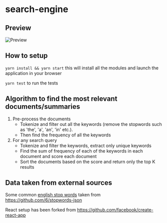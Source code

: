 # search-engine

## Preview

![Preview](./preview.gif)

## How to setup

`yarn install && yarn start` this will install all the modules and launch the application in your browser

`yarn test` to run the tests

## Algorithm to find the most relevant documents/summaries

1. Pre-process the documents
    * Tokenize and filter out all the keywords (remove the stopwords such as 'the', 'a', 'an', 'in' etc.).
    * Then find the frequency of all the keywords
2. For any search query
    * Tokenize and filter the keywords, extract only unique keywords
    * Find the sum of frequency of each of the keywords in each document and score each document
    * Sort the documents based on the score and return only the top K results

## Data taken from external sources
Some common [english stop words](https://raw.githubusercontent.com/6/stopwords-json/master/dist/en.json) taken from https://github.com/6/stopwords-json

React setup has been forked from https://github.com/facebook/create-react-app